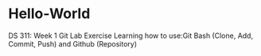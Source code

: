# Hello-World
DS 311: Week 1 Git Lab Exercise
Learning how to use:Git Bash (Clone, Add, Commit, Push) and Github (Repository)
